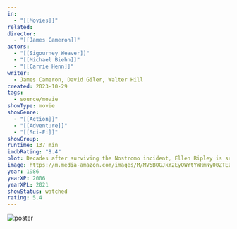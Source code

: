 ```yaml
---
in:
  - "[[Movies]]"
related: 
director:
  - "[[James Cameron]]"
actors:
  - "[[Sigourney Weaver]]"
  - "[[Michael Biehn]]"
  - "[[Carrie Henn]]"
writer:
  - James Cameron, David Giler, Walter Hill
created: 2023-10-29
tags:
  - source/movie
showType: movie
showGenre:
  - "[[Action]]"
  - "[[Adventure]]"
  - "[[Sci-Fi]]"
showGroup: 
runtime: 137 min
imdbRating: "8.4"
plot: Decades after surviving the Nostromo incident, Ellen Ripley is sent out to re-establish contact with a terraforming colony but finds herself battling the Alien Queen and her offspring.
image: https://m.media-amazon.com/images/M/MV5BOGJkY2EyOWYtYWRmNy00ZTEzLTllMDAtYzYzYjA0ZjFhZWJjXkEyXkFqcGdeQXVyMTUzMDUzNTI3._V1_SX300.jpg
year: 1986
yearXP: 2006
yearXPL: 2021
showStatus: watched
rating: 5.4
---
```

![poster](https://m.media-amazon.com/images/M/MV5BOGJkY2EyOWYtYWRmNy00ZTEzLTllMDAtYzYzYjA0ZjFhZWJjXkEyXkFqcGdeQXVyMTUzMDUzNTI3._V1_SX300.jpg)

